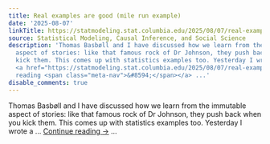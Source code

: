 ```yaml
---
title: Real examples are good (mile run example)
date: '2025-08-07'
linkTitle: https://statmodeling.stat.columbia.edu/2025/08/07/real-examples-are-good-mile-run-example/
source: Statistical Modeling, Causal Inference, and Social Science
description: 'Thomas Basbøll and I have discussed how we learn from the immutable
  aspect of stories: like that famous rock of Dr Johnson, they push back when you
  kick them. This comes up with statistics examples too. Yesterday I wrote a &#8230;
  <a href="https://statmodeling.stat.columbia.edu/2025/08/07/real-examples-are-good-mile-run-example/">Continue
  reading <span class="meta-nav">&#8594;</span></a> ...'
disable_comments: true
---
```

Thomas Basbøll and I have discussed how we learn from the immutable aspect of stories: like that famous rock of Dr Johnson, they push back when you kick them. This comes up with statistics examples too. Yesterday I wrote a &#8230; <a href="https://statmodeling.stat.columbia.edu/2025/08/07/real-examples-are-good-mile-run-example/">Continue reading <span class="meta-nav">&#8594;</span></a> ...